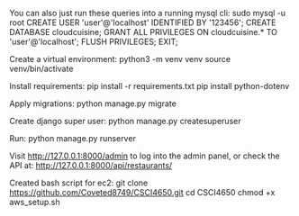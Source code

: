 You can also just run these queries into a running mysql cli: 
    sudo mysql -u root
    CREATE USER 'user'@'localhost' IDENTIFIED BY '123456';
    CREATE DATABASE cloudcuisine;
    GRANT ALL PRIVILEGES ON cloudcuisine.* TO 'user'@'localhost';
    FLUSH PRIVILEGES;
    EXIT;


Create a virtual environment: python3 -m venv venv
source venv/bin/activate

Install requirements: pip install -r requirements.txt
pip install python-dotenv


Apply migrations: python manage.py migrate

Create django super user: python manage.py createsuperuser



Run: python manage.py runserver

Visit http://127.0.0.1:8000/admin to log into the admin panel, or check the API at:
http://127.0.0.1:8000/api/restaurants/

Created bash script for ec2: 
git clone https://github.com/Coveted8749/CSCI4650.git
cd CSCI4650
chmod +x aws_setup.sh

